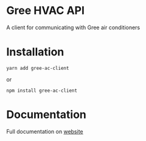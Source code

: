 # Gree HVAC API
A client for communicating with Gree air conditioners

# Installation

```shell
yarn add gree-ac-client
```

or

```shell
npm install gree-ac-client
```

# Documentation
Full documentation on [website](https://qwici.github.io/gree-hvac-api/docs/)
